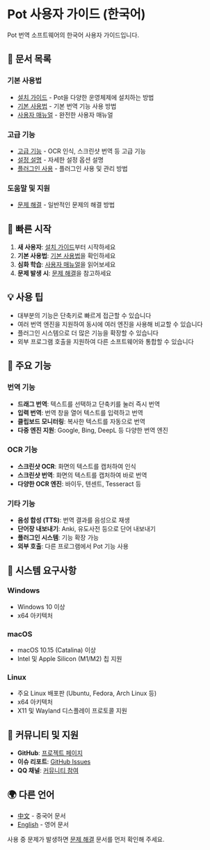 # Pot 사용자 가이드 (한국어)

Pot 번역 소프트웨어의 한국어 사용자 가이드입니다.

## 📖 문서 목록

### 기본 사용법

-   [설치 가이드](installation.md) - Pot을 다양한 운영체제에 설치하는 방법
-   [기본 사용법](basic-usage.md) - 기본 번역 기능 사용 방법
-   [사용자 매뉴얼](user-manual.md) - 완전한 사용자 매뉴얼

### 고급 기능

-   [고급 기능](advanced-features.md) - OCR 인식, 스크린샷 번역 등 고급 기능
-   [설정 설명](configuration.md) - 자세한 설정 옵션 설명
-   [플러그인 사용](plugins.md) - 플러그인 사용 및 관리 방법

### 도움말 및 지원

-   [문제 해결](troubleshooting.md) - 일반적인 문제의 해결 방법

## 🚀 빠른 시작

1. **새 사용자**: [설치 가이드](installation.md)부터 시작하세요
2. **기본 사용법**: [기본 사용법](basic-usage.md)을 확인하세요
3. **심화 학습**: [사용자 매뉴얼](user-manual.md)을 읽어보세요
4. **문제 발생 시**: [문제 해결](troubleshooting.md)을 참고하세요

## 💡 사용 팁

-   대부분의 기능은 단축키로 빠르게 접근할 수 있습니다
-   여러 번역 엔진을 지원하여 동시에 여러 엔진을 사용해 비교할 수 있습니다
-   플러그인 시스템으로 더 많은 기능을 확장할 수 있습니다
-   외부 프로그램 호출을 지원하여 다른 소프트웨어와 통합할 수 있습니다

## 🌟 주요 기능

### 번역 기능

-   **드래그 번역**: 텍스트를 선택하고 단축키를 눌러 즉시 번역
-   **입력 번역**: 번역 창을 열어 텍스트를 입력하고 번역
-   **클립보드 모니터링**: 복사한 텍스트를 자동으로 번역
-   **다중 엔진 지원**: Google, Bing, DeepL 등 다양한 번역 엔진

### OCR 기능

-   **스크린샷 OCR**: 화면의 텍스트를 캡처하여 인식
-   **스크린샷 번역**: 화면의 텍스트를 캡처하여 바로 번역
-   **다양한 OCR 엔진**: 바이두, 텐센트, Tesseract 등

### 기타 기능

-   **음성 합성 (TTS)**: 번역 결과를 음성으로 재생
-   **단어장 내보내기**: Anki, 유도사전 등으로 단어 내보내기
-   **플러그인 시스템**: 기능 확장 가능
-   **외부 호출**: 다른 프로그램에서 Pot 기능 사용

## 🔧 시스템 요구사항

### Windows

-   Windows 10 이상
-   x64 아키텍처

### macOS

-   macOS 10.15 (Catalina) 이상
-   Intel 및 Apple Silicon (M1/M2) 칩 지원

### Linux

-   주요 Linux 배포판 (Ubuntu, Fedora, Arch Linux 등)
-   x64 아키텍처
-   X11 및 Wayland 디스플레이 프로토콜 지원

## 🤝 커뮤니티 및 지원

-   **GitHub**: [프로젝트 페이지](https://github.com/pot-app/pot-desktop)
-   **이슈 리포트**: [GitHub Issues](https://github.com/pot-app/pot-desktop/issues)
-   **QQ 채널**: [커뮤니티 참여](https://pd.qq.com/s/akns94e1r)

## 🌍 다른 언어

-   [中文](../README.md) - 중국어 문서
-   [English](README_EN.md) - 영어 문서

사용 중 문제가 발생하면 [문제 해결](troubleshooting.md) 문서를 먼저 확인해 주세요.
